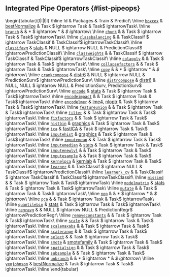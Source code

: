 ## Integrated Pipe Operators {#list-pipeops}



\begin{tabular}{l|l|l|l}
\hline
Id & Packages & Train & Predict\\
\hline
[`boxcox`](https://mlr3pipelines.mlr-org.com/reference/mlr\_pipeops\_boxcox.html) & [bestNormalize](https://cran.r-project.org/package=bestNormalize) & Task \$ightarrow Task & Task\$ightarrowTask\\
\hline
[`branch`](https://mlr3pipelines.mlr-org.com/reference/mlr\_pipeops\_branch.html) &  & * \$ightarrow * & *\$ightarrow*\\
\hline
[`chunk`](https://mlr3pipelines.mlr-org.com/reference/mlr\_pipeops\_chunk.html) &  & Task \$ightarrow Task & Task\$ightarrowTask\\
\hline
[`classbalancing`](https://mlr3pipelines.mlr-org.com/reference/mlr\_pipeops\_classbalancing.html) &  & TaskClassif \$ightarrow TaskClassif & TaskClassif\$ightarrowTaskClassif\\
\hline
[`classifavg`](https://mlr3pipelines.mlr-org.com/reference/mlr\_pipeops\_classifavg.html) & [stats](https://cran.r-project.org/package=stats) & NULL \$ightarrow NULL & PredictionClassif\$ightarrowPredictionClassif\\
\hline
[`classweights`](https://mlr3pipelines.mlr-org.com/reference/mlr\_pipeops\_classweights.html) &  & TaskClassif \$ightarrow TaskClassif & TaskClassif\$ightarrowTaskClassif\\
\hline
[`colapply`](https://mlr3pipelines.mlr-org.com/reference/mlr\_pipeops\_colapply.html) &  & Task \$ightarrow Task & Task\$ightarrowTask\\
\hline
[`collapsefactors`](https://mlr3pipelines.mlr-org.com/reference/mlr\_pipeops\_collapsefactors.html) &  & Task \$ightarrow Task & Task\$ightarrowTask\\
\hline
[`copy`](https://mlr3pipelines.mlr-org.com/reference/mlr\_pipeops\_copy.html) &  & * \$ightarrow * & *\$ightarrow*\\
\hline
[`crankcompose`](https://mlr3proba.mlr-org.com/reference/PipeOpCrankCompositor.html) & [distr6](https://cran.r-project.org/package=distr6) & NULL \$ightarrow NULL & PredictionSurv\$ightarrowPredictionSurv\\
\hline
[`distrcompose`](https://mlr3proba.mlr-org.com/reference/PipeOpDistrCompositor.html) & [distr6](https://cran.r-project.org/package=distr6) & NULL, NULL \$ightarrow NULL & PredictionSurv, PredictionSurv\$ightarrowPredictionSurv\\
\hline
[`encode`](https://mlr3pipelines.mlr-org.com/reference/mlr\_pipeops\_encode.html) & [stats](https://cran.r-project.org/package=stats) & Task \$ightarrow Task & Task\$ightarrowTask\\
\hline
[`encodeimpact`](https://mlr3pipelines.mlr-org.com/reference/mlr\_pipeops\_encodeimpact.html) &  & Task \$ightarrow Task & Task\$ightarrowTask\\
\hline
[`encodelmer`](https://mlr3pipelines.mlr-org.com/reference/mlr\_pipeops\_encodelmer.html) & [lme4](https://cran.r-project.org/package=lme4), [nloptr](https://cran.r-project.org/package=nloptr) & Task \$ightarrow Task & Task\$ightarrowTask\\
\hline
[`featureunion`](https://mlr3pipelines.mlr-org.com/reference/mlr\_pipeops\_featureunion.html) &  & Task \$ightarrow Task & Task\$ightarrowTask\\
\hline
[`filter`](https://mlr3pipelines.mlr-org.com/reference/mlr\_pipeops\_filter.html) &  & Task \$ightarrow Task & Task\$ightarrowTask\\
\hline
[`fixfactors`](https://mlr3pipelines.mlr-org.com/reference/mlr\_pipeops\_fixfactors.html) &  & Task \$ightarrow Task & Task\$ightarrowTask\\
\hline
[`histbin`](https://mlr3pipelines.mlr-org.com/reference/mlr\_pipeops\_histbin.html) & [graphics](https://cran.r-project.org/package=graphics) & Task \$ightarrow Task & Task\$ightarrowTask\\
\hline
[`ica`](https://mlr3pipelines.mlr-org.com/reference/mlr\_pipeops\_ica.html) & [fastICA](https://cran.r-project.org/package=fastICA) & Task \$ightarrow Task & Task\$ightarrowTask\\
\hline
[`imputehist`](https://mlr3pipelines.mlr-org.com/reference/mlr\_pipeops\_imputehist.html) & [graphics](https://cran.r-project.org/package=graphics) & Task \$ightarrow Task & Task\$ightarrowTask\\
\hline
[`imputemean`](https://mlr3pipelines.mlr-org.com/reference/mlr\_pipeops\_imputemean.html) &  & Task \$ightarrow Task & Task\$ightarrowTask\\
\hline
[`imputemedian`](https://mlr3pipelines.mlr-org.com/reference/mlr\_pipeops\_imputemedian.html) & [stats](https://cran.r-project.org/package=stats) & Task \$ightarrow Task & Task\$ightarrowTask\\
\hline
[`imputenewlvl`](https://mlr3pipelines.mlr-org.com/reference/mlr\_pipeops\_imputenewlvl.html) &  & Task \$ightarrow Task & Task\$ightarrowTask\\
\hline
[`imputesample`](https://mlr3pipelines.mlr-org.com/reference/mlr\_pipeops\_imputesample.html) &  & Task \$ightarrow Task & Task\$ightarrowTask\\
\hline
[`kernelpca`](https://mlr3pipelines.mlr-org.com/reference/mlr\_pipeops\_kernelpca.html) & [kernlab](https://cran.r-project.org/package=kernlab) & Task \$ightarrow Task & Task\$ightarrowTask\\
\hline
[`learner`](https://mlr3pipelines.mlr-org.com/reference/mlr\_pipeops\_learner.html) &  & TaskClassif \$ightarrow NULL & TaskClassif\$ightarrowPredictionClassif\\
\hline
[`learner\_cv`](https://mlr3pipelines.mlr-org.com/reference/mlr\_pipeops\_learner\_cv.html) &  & TaskClassif \$ightarrow TaskClassif & TaskClassif\$ightarrowTaskClassif\\
\hline
[`missind`](https://mlr3pipelines.mlr-org.com/reference/mlr\_pipeops\_missind.html) &  & Task \$ightarrow Task & Task\$ightarrowTask\\
\hline
[`modelmatrix`](https://mlr3pipelines.mlr-org.com/reference/mlr\_pipeops\_modelmatrix.html) & [stats](https://cran.r-project.org/package=stats) & Task \$ightarrow Task & Task\$ightarrowTask\\
\hline
[`mutate`](https://mlr3pipelines.mlr-org.com/reference/mlr\_pipeops\_mutate.html) &  & Task \$ightarrow Task & Task\$ightarrowTask\\
\hline
[`nop`](https://mlr3pipelines.mlr-org.com/reference/mlr\_pipeops\_nop.html) &  & * \$ightarrow * & *\$ightarrow*\\
\hline
[`pca`](https://mlr3pipelines.mlr-org.com/reference/mlr\_pipeops\_pca.html) &  & Task \$ightarrow Task & Task\$ightarrowTask\\
\hline
[`quantilebin`](https://mlr3pipelines.mlr-org.com/reference/mlr\_pipeops\_quantilebin.html) & [stats](https://cran.r-project.org/package=stats) & Task \$ightarrow Task & Task\$ightarrowTask\\
\hline
[`regravg`](https://mlr3pipelines.mlr-org.com/reference/mlr\_pipeops\_regravg.html) &  & NULL \$ightarrow NULL & PredictionRegr\$ightarrowPredictionRegr\\
\hline
[`removeconstants`](https://mlr3pipelines.mlr-org.com/reference/mlr\_pipeops\_removeconstants.html) &  & Task \$ightarrow Task & Task\$ightarrowTask\\
\hline
[`scale`](https://mlr3pipelines.mlr-org.com/reference/mlr\_pipeops\_scale.html) &  & Task \$ightarrow Task & Task\$ightarrowTask\\
\hline
[`scalemaxabs`](https://mlr3pipelines.mlr-org.com/reference/mlr\_pipeops\_scalemaxabs.html) &  & Task \$ightarrow Task & Task\$ightarrowTask\\
\hline
[`scalerange`](https://mlr3pipelines.mlr-org.com/reference/mlr\_pipeops\_scalerange.html) &  & Task \$ightarrow Task & Task\$ightarrowTask\\
\hline
[`select`](https://mlr3pipelines.mlr-org.com/reference/mlr\_pipeops\_select.html) &  & Task \$ightarrow Task & Task\$ightarrowTask\\
\hline
[`smote`](https://mlr3pipelines.mlr-org.com/reference/mlr\_pipeops\_smote.html) & [smotefamily](https://cran.r-project.org/package=smotefamily) & Task \$ightarrow Task & Task\$ightarrowTask\\
\hline
[`spatialsign`](https://mlr3pipelines.mlr-org.com/reference/mlr\_pipeops\_spatialsign.html) &  & Task \$ightarrow Task & Task\$ightarrowTask\\
\hline
[`subsample`](https://mlr3pipelines.mlr-org.com/reference/mlr\_pipeops\_subsample.html) &  & Task \$ightarrow Task & Task\$ightarrowTask\\
\hline
[`unbranch`](https://mlr3pipelines.mlr-org.com/reference/mlr\_pipeops\_unbranch.html) &  & * \$ightarrow * & *\$ightarrow*\\
\hline
[`yeojohnson`](https://mlr3pipelines.mlr-org.com/reference/mlr\_pipeops\_yeojohnson.html) & [bestNormalize](https://cran.r-project.org/package=bestNormalize) & Task \$ightarrow Task & Task\$ightarrowTask\\
\hline
\end{tabular}
